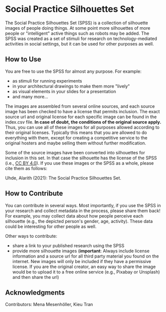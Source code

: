 # Social Practice Silhouettes Set

The Social Practice Silhouettes Set (SPSS) is a collection of silhouette images
of people doing things. At some point more silhouettes of more people or
"intelligent" active things such as robots may be added. The SPSS was created
as a set of stimuli for research on technology-mediated activities in social
settings, but it can be used for other purposes as well.

## How to Use

You are free to use the SPSS for almost any purpose. For example:
- as stimuli for running experiments
- in your architectural drawings to make them more "lively"
- as visual elements in your slides for a presentation
- and many more...

The images are assembled from several online sources, and each source image has
been checked to have a license that permits inclusion. The exact source url and
original license for each specific image can be found in the index.csv file. **In case of doubt, the conditions of the original source apply.**
Thus, you can use all of these images for all purposes allowed according to
their original licenses. Typically this means that you are allowed to do
everything with them, except for creating a competitive service to the original
hosters and maybe selling them without further modification.

Some of the source images have been converted into silhouettes for inclusion in
this set. In that case the silhouette has the license of the SPSS (i.e.,
[CC BY 4.0](https://creativecommons.org/licenses/by/4.0/)). If you use these
images or the SPSS as a whole, please cite them as follows:

Uhde, Alarith (2021): The Social Practice Silhouettes Set.

## How to Contribute

You can contribute in several ways. Most importantly, if you use the SPSS in
your research and collect metadata in the process, please share them back! For
example, you may collect data about how people perceive each silhouette (e.g.,
the depicted person's gender, age, activity). These data could be interesting
for other people as well.

Other ways to contribute:
- share a link to your published research using the SPSS
- provide more silhouette images (**important**: Always include license
  information and a source url for all third party material you found on the
  internet. New images will only be included if they have a permissive license.
  If you are the original creator, an easy way to share the image would be to
  upload it to a free online service (e.g., Pixabay or Unsplash) and then share
  the url)

## Acknowledgments

Contributors: Mena Mesenhöller, Kieu Tran

